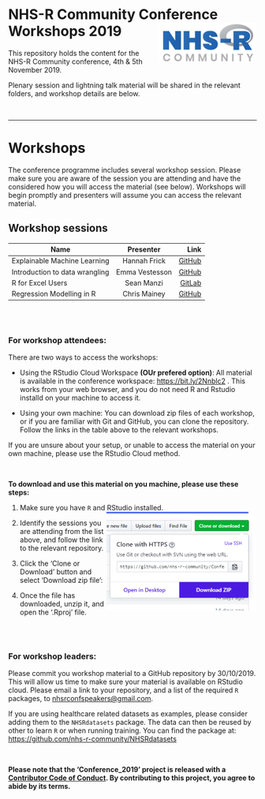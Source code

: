 
# NHS-R Community Conference Workshops 2019 <a href='https://nhsrcommunity.com/'><img src='man/figures/logo.png' align="right" height="80" /></a>

This repository holds the content for the NHS-R Community conference,
4th & 5th November 2019.

Plenary session and lightning talk material will be shared in the
relevant folders, and workshop details are below.

<br>

-----

# Workshops

The conference programme includes several workshop session. Please make
sure you are aware of the session you are attending and have the
considered how you will access the material (see below). Workshops will
begin promptly and presenters will assume you can access the relevant
material.

## Workshop sessions

| Name                           |   Presenter    |                                                                                      Link |
| ------------------------------ | :------------: | ----------------------------------------------------------------------------------------: |
| Explainable Machine Learning   |  Hannah Frick  |            [GitHub](https://github.com/MangoTheCat/explainable-machine-learning-workshop) |
| Introduction to data wrangling | Emma Vestesson | [GitHub](https://github.com/THF-evaluative-analytics/NHSR-introduction-to-data-wrangling) |
| R for Excel Users              |   Sean Manzi   |                            [GitLab](https://gitlab.com/SManzi/r-for-excel-users-workshop) |
| Regression Modelling in R      |  Chris Mainey  |                    [GitHub](https://github.com/chrismainey/Regression_Modelling_NHSR2019) |

<br><br>

### For workshop attendees:

There are two ways to access the workshops:

  - Using the RStudio Cloud Workspace **(OUr prefered option)**: All
    material is available in the conference workspace:
    <https://bit.ly/2Nnblc2> . This works from your web browser, and you
    do not need R and Rstudio installd on your machine to access it.

  - Using your own machine: You can download zip files of each workshop,
    or if you are familiar with Git and GitHub, you can clone the
    repository. Follow the links in the table above to the relevant
    workshops.

If you are unsure about your setup, or unable to access the material on
your own machine, please use the RStudio Cloud method.

<br>

**To download and use this material on you machine, please use these
steps:**

1.  Make sure you have `R` and RStudio installed.
    <img src='man/figures/dwn_clone.png' align="right" height="200" />

2.  Identify the sessions you are attending from the list above, and
    follow the link to the relevant repository.

3.  Click the ‘Clone or Download’ button and select ‘Download zip file’:

4.  Once the file has downloaded, unzip it, and open the ‘.Rproj’ file.

<br><br>

### For workshop leaders:

Please commit you workshop material to a GitHub repository by
30/10/2019. This will allow us time to make sure your material is
available on RStudio cloud. Please email a link to your repository, and
a list of the required `R` packages, to
[nhsrconfspeakers@gmail.com](mailto:nhsrconfspeakers@gmail).

If you are using healthcare related datasets as examples, please
consider adding them to the `NHSRdatasets` package. The data can then be
reused by other to learn `R` or when running training. You can find the
package at: <https://github.com/nhs-r-community/NHSRdatasets>

<br>

**Please note that the ‘Conference\_2019’ project is released with a
[Contributor Code of Conduct](CODE_OF_CONDUCT.md). By contributing to
this project, you agree to abide by its terms.**
